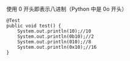 使用 0 开头即表示八进制（Python 中是 0o 开头）

    @Test
    public void test() {
        System.out.println(10);//10
        System.out.println(0b10);//2
        System.out.println(010);//8
        System.out.println(0x10);//16
    }